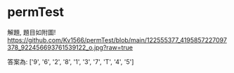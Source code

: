 # permTest

解題, 題目如附圖!
<img>https://github.com/Kv1566/permTest/blob/main/122555377_4195857227097378_922456693761539122_o.jpg?raw=true</img>

答案為:
['9', '6', '2', '8', '1', '3', '7', 'T', '4', '5']
